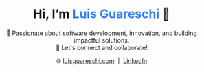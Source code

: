 <h1 align="center">Hi, I’m <span style="color:#3B82F6">Luis Guareschi</span> 👋</h1>

<p align="center">
  🚀 Passionate about software development, innovation, and building impactful solutions.<br>
  💼 Let's connect and collaborate!
</p>

<p align="center">
  🌐 <a href="https://luisguareschi.com" target="_blank">luisguareschi.com</a> &nbsp;|&nbsp;
  <a href="https://www.linkedin.com/in/luis-guareschi-29a68b1a0/" target="_blank">LinkedIn</a>
</p>
